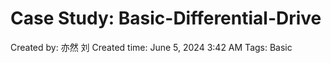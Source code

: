 # Case Study: Basic-Differential-Drive

Created by: 亦然 刘
Created time: June 5, 2024 3:42 AM
Tags: Basic